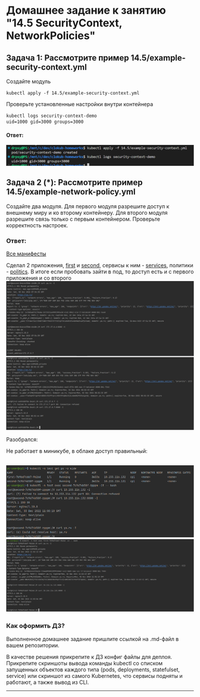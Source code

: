 # Домашнее задание к занятию "14.5 SecurityContext, NetworkPolicies"

## Задача 1: Рассмотрите пример 14.5/example-security-context.yml

Создайте модуль

```
kubectl apply -f 14.5/example-security-context.yml
```

Проверьте установленные настройки внутри контейнера

```
kubectl logs security-context-demo
uid=1000 gid=3000 groups=3000
```

#### Ответ:

![Alt text](14.5/1.png)

## Задача 2 (*): Рассмотрите пример 14.5/example-network-policy.yml

Создайте два модуля. Для первого модуля разрешите доступ к внешнему миру
и ко второму контейнеру. Для второго модуля разрешите связь только с
первым контейнером. Проверьте корректность настроек.

### Ответ:

[Все манифесты](14.5/test_ex) 

Сделал 2 приложения, [first](14.5/test_ex/first.yaml) и [second](14.5/test_ex/second.yaml), сервисы к ним - [services](14.5/test_ex/services.yaml), политики - [politics](14.5/test_ex/polices.yaml).
В итоге если пробовать зайти в под, то доступ есть и с первого приложения и со второго
![img.png](14.5/3.png)
![img.png](14.5/4.png)

Разобрался:

Не работает в миникубе, в облаке доступ правильный:

![img.png](14.5/5.png)
![img.png](14.5/6.png)
---

### Как оформить ДЗ?

Выполненное домашнее задание пришлите ссылкой на .md-файл в вашем репозитории.

В качестве решения прикрепите к ДЗ конфиг файлы для деплоя. Прикрепите скриншоты вывода команды kubectl со списком запущенных объектов каждого типа (pods, deployments, statefulset, service) или скриншот из самого Kubernetes, что сервисы подняты и работают, а также вывод из CLI.

---
